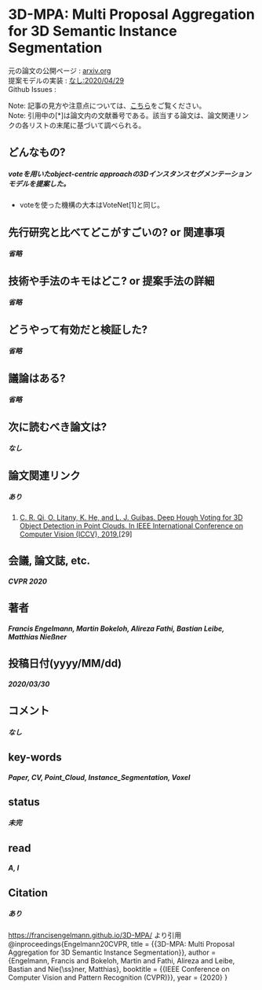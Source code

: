 # 3D-MPA: Multi Proposal Aggregation for 3D Semantic Instance Segmentation

元の論文の公開ページ : [arxiv.org](https://arxiv.org/abs/2003.13867)  
提案モデルの実装 : [なし:2020/04/29]()  
Github Issues : []()  

Note: 記事の見方や注意点については、[こちら](/)をご覧ください。  
Note: 引用中の[*]は論文内の文献番号である。該当する論文は、論文関連リンクの各リストの末尾に基づいて調べられる。

## どんなもの?
##### voteを用いたobject-centric approachの3Dインスタンスセグメンテーションモデルを提案した。
- voteを使った機構の大本はVoteNet[1]と同じ。

## 先行研究と比べてどこがすごいの? or 関連事項
##### 省略

## 技術や手法のキモはどこ? or 提案手法の詳細
##### 省略

## どうやって有効だと検証した?
##### 省略

## 議論はある?
##### 省略

## 次に読むべき論文は?
##### なし

## 論文関連リンク
##### あり
1. [C. R. Qi, O. Litany, K. He, and L. J. Guibas. Deep Hough Voting for 3D Object Detection in Point Clouds. In IEEE International Conference on Computer Vision (ICCV), 2019.](https://arxiv.org/pdf/1904.09664.pdf)[29]

## 会議, 論文誌, etc.
##### CVPR 2020

## 著者
##### Francis Engelmann, Martin Bokeloh, Alireza Fathi, Bastian Leibe, Matthias Nießner

## 投稿日付(yyyy/MM/dd)
##### 2020/03/30

## コメント
##### なし

## key-words
##### Paper, CV, Point_Cloud, Instance_Segmentation, Voxel

## status
##### 未完

## read
##### A, I

## Citation
##### あり
https://francisengelmann.github.io/3D-MPA/ より引用
@inproceedings{Engelmann20CVPR,
  title = {{3D-MPA: Multi Proposal Aggregation for 3D Semantic Instance Segmentation}},
  author = {Engelmann, Francis and Bokeloh, Martin and Fathi, Alireza and Leibe, Bastian and Nie{\ss}ner, Matthias},
  booktitle = {{IEEE Conference on Computer Vision and Pattern Recognition (CVPR)}},
  year = {2020}
}

